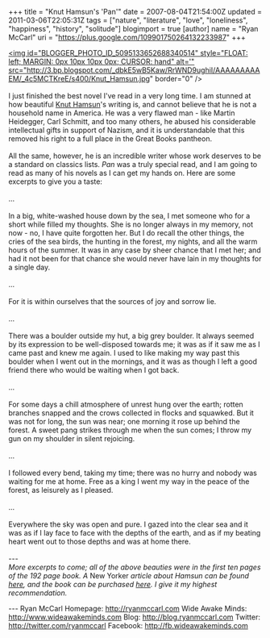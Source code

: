 +++
title = "Knut Hamsun's 'Pan'"
date = 2007-08-04T21:54:00Z
updated = 2011-03-06T22:05:31Z
tags = ["nature", "literature", "love", "loneliness", "happiness", "history", "solitude"]
blogimport = true
[author]
	name = "Ryan McCarl"
	uri = "https://plus.google.com/109901750264132233987"
+++

<a href="http://3.bp.blogspot.com/_dbkE5wB5Kaw/RrWND9ughiI/AAAAAAAAAEM/_4c5MCTKreE/s1600-h/Knut_Hamsun.jpg"><img id="BLOGGER_PHOTO_ID_5095133652688340514" style="FLOAT: left; MARGIN: 0px 10px 10px 0px; CURSOR: hand" alt='" src="http://3.bp.blogspot.com/_dbkE5wB5Kaw/RrWND9ughiI/AAAAAAAAAEM/_4c5MCTKreE/s400/Knut_Hamsun.jpg" border="0" /></a><br /><br />I just finished the best novel I've read in a very long time. I am stunned at how beautiful <a href="http://en.wikipedia.org/wiki/Knut_Hamsun">Knut Hamsun</a>'s writing is, and cannot believe that he is not a household name in America. He was a very flawed man - like Martin Heidegger, Carl Schmitt, and too many others, he abused his considerable intellectual gifts in support of Nazism, and it is understandable that this removed his right to a full place in the Great Books pantheon. <br /><br />All the same, however, he is an incredible writer whose work deserves to be a standard on classics lists. <em>Pan </em>was a truly special read, and I am going to read as many of his novels as I can get my hands on. Here are some excerpts to give you a taste:<br /><br />...<br /><br />In a big, white-washed house down by the sea, I met someone who for a short while filled my thoughts. She is no longer always in my memory, not now - no, I have quite forgotten her. But I do recall the other things, the cries of the sea birds, the hunting in the forest, my nights, and all the warm hours of the summer. It was in any case by sheer chance that I met her; and had it not been for that chance she would never have lain in my thoughts for a single day.<br /><br />...<br /><br />For it is within ourselves that the sources of joy and sorrow lie.<br /><br />...<br /><br />There was a boulder outside my hut, a big grey boulder. It always seemed by its expression to be well-disposed towards me; it was as if it saw me as I came past and knew me again. I used to like making my way past this boulder when I went out in the mornings, and it was as though I left a good friend there who would be waiting when I got back.<br /><br />...<br /><br />For some days a chill atmosphere of unrest hung over the earth; rotten branches snapped and the crows collected in flocks and squawked. But it was not for long, the sun was near; one morning it rose up behind the forest. A sweet pang strikes through me when the sun comes; I throw my gun on my shoulder in silent rejoicing.<br /><br />...<br /><br />I followed every bend, taking my time; there was no hurry and nobody was waiting for me at home. Free as a king I went my way in the peace of the forest, as leisurely as I pleased.<br /><br />...<br /><br />Everywhere the sky was open and pure. I gazed into the clear sea and it was as if I lay face to face with the depths of the earth, and as if my beating heart went out to those depths and was at home there.<br /><br />---<br /><em>More excerpts to come; all of the above beauties were in the first ten pages of the 192 page book. A </em>New Yorker<em> article about Hamsun can be found <a href="http://www.newyorker.com/archive/2005/12/26/051226crat_atlarge">here</a>, and the book can be purchased <a href="http://www.amazon.com/Pan-Knut-Hamsun/dp/1406937932/ref=pd_bbs_sr_1/102-0086905-3665754?ie=UTF8&s=books&amp;qid=1186303891&amp;sr=8-1">here</a>. I give it my highest recommendation.</em><div class="blogger-post-footer">---
Ryan McCarl
Homepage: http://ryanmccarl.com
Wide Awake Minds: http://www.wideawakeminds.com
Blog: http://blog.ryanmccarl.com
Twitter: http://twitter.com/ryanmccarl
Facebook: http://fb.wideawakeminds.com</div>
